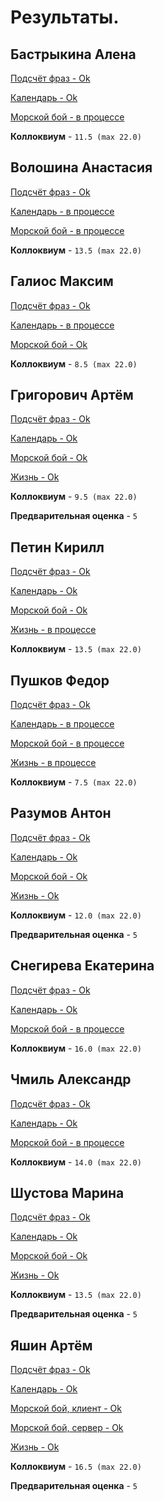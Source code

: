 # Результаты.

## Бастрыкина Алена

[Подсчёт фраз - Ok](/2017.cpp/results/bastrykina/)

[Календарь - Ok](/2017.cpp/results/bastrykina/#2)

[Морской бой - в процессе](/2017.cpp/results/bastrykina/#3)

**Коллоквиум** - `11.5 (max 22.0)`


## Волошина Анастасия

[Подсчёт фраз - Ok](/2017.cpp/results/voloshina/)

[Календарь - в процессе](/2017.cpp/results/voloshina/#2)

[Морской бой - в процессе](/2017.cpp/results/voloshina/#3)

**Коллоквиум** - `13.5 (max 22.0)`


## Галиос Максим

[Подсчёт фраз - Ok](/2017.cpp/results/galios/)

[Календарь - в процессе](/2017.cpp/results/galios/#2)

[Морской бой - Ok](/2017.cpp/results/galios/#3)

**Коллоквиум** - `8.5 (max 22.0)`


## Григорович Артём

[Подсчёт фраз - Ok](/2017.cpp/results/grigorovich/)

[Календарь - Ok](/2017.cpp/results/grigorovich/#2)

[Морской бой - Ok](/2017.cpp/results/grigorovich/#3)

[Жизнь - Ok](/2017.cpp/results/grigorovich/#4)

**Коллоквиум** - `9.5 (max 22.0)`

**Предварительная оценка** - `5`


## Петин Кирилл

[Подсчёт фраз - Ok](/2017.cpp/results/petin/)

[Календарь - Ok](/2017.cpp/results/petin/#2)

[Морской бой - Ok](/2017.cpp/results/petin/#3)

[Жизнь - в процессе](/2017.cpp/results/petin/#4)

**Коллоквиум** - `13.5 (max 22.0)`


## Пушков Федор

[Подсчёт фраз - Ok](/2017.cpp/results/pushkov/)

[Календарь - в процессе](/2017.cpp/results/pushkov/#2)

[Морской бой - в процессе](/2017.cpp/results/pushkov/#3)

[Жизнь - в процессе](/2017.cpp/results/pushkov/#4)

**Коллоквиум** - `7.5 (max 22.0)`


## Разумов Антон

[Подсчёт фраз - Ok](/2017.cpp/results/razumov/)

[Календарь - Ok](/2017.cpp/results/razumov/#2)

[Морской бой - Ok](/2017.cpp/results/razumov/#3)

[Жизнь - Ok](/2017.cpp/results/razumov/#4)

**Коллоквиум** - `12.0 (max 22.0)`

**Предварительная оценка** - `5`

## Снегирева Екатерина

[Подсчёт фраз - Ok](/2017.cpp/results/snegireva/)

[Календарь - Ok](/2017.cpp/results/snegireva/#2)

[Морской бой - в процессе](/2017.cpp/results/snegireva/#3)

**Коллоквиум** - `16.0 (max 22.0)`


## Чмиль Александр

[Подсчёт фраз - Ok](/2017.cpp/results/chmil/)

[Календарь - Ok](/2017.cpp/results/chmil/#2)

[Морской бой - в процессе](/2017.cpp/results/chmil/#3)

**Коллоквиум** - `14.0 (max 22.0)`


## Шустова Марина

[Подсчёт фраз - Ok](/2017.cpp/results/shustova/)

[Календарь - Ok](/2017.cpp/results/shustova/#2)

[Морской бой - Ok](/2017.cpp/results/shustova/#3)

[Жизнь - Ok](/2017.cpp/results/shustova/#4)

**Коллоквиум** - `13.5 (max 22.0)`

**Предварительная оценка** - `5`

## Яшин Артём

[Подсчёт фраз - Ok](/2017.cpp/results/yashin/)

[Календарь - Ok](/2017.cpp/results/yashin/#2)

[Морской бой, клиент - Ok](/2017.cpp/results/yashin/#3)

[Морской бой, сервер - Ok](/2017.cpp/results/yashin/#3)

[Жизнь - Ok](/2017.cpp/results/yashin/#4)

**Коллоквиум** - `16.5 (max 22.0)`

**Предварительная оценка** - `5`
